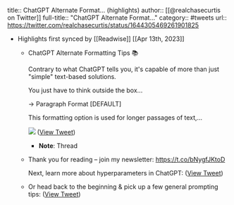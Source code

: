 title:: ChatGPT Alternate Format... (highlights)
author:: [[@realchasecurtis on Twitter]]
full-title:: "ChatGPT Alternate Format..."
category:: #tweets
url:: https://twitter.com/realchasecurtis/status/1644305469261901825

- Highlights first synced by [[Readwise]] [[Apr 13th, 2023]]
	- ChatGPT Alternate Formatting Tips 📚
	  
	  Contrary to what ChatGPT tells you, it's capable of more than just "simple" text-based solutions.
	  
	  You just have to think outside the box... 
	  
	  → Paragraph Format [DEFAULT]
	  
	  This formatting option is used for longer passages of text,… 
	  
	  ![](https://pbs.twimg.com/media/FtG8AZnWYAECX7W.jpg) ([View Tweet](https://twitter.com/realchasecurtis/status/1644305469261901825))
		- **Note**: Thread
	- Thank you for reading – join my newsletter: https://t.co/bNygfJKtoD 
	  
	  Next, learn more about hyperparameters in ChatGPT: ([View Tweet](https://twitter.com/realchasecurtis/status/1644324790625267712))
	- Or head back to the beginning & pick up a few general prompting tips: ([View Tweet](https://twitter.com/realchasecurtis/status/1644325200341737473))